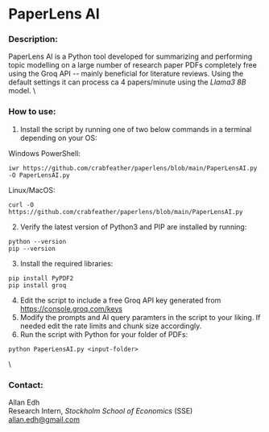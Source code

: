 # PaperLens AI

### Description:
PaperLens AI is a Python tool developed for summarizing and performing topic modelling on a large number of research paper PDFs completely free using the Groq API -- mainly beneficial for literature reviews. Using the default settings it can process ca 4 papers/minute using the *Llama3 8B* model.
\

### How to use:
1. Install the script by running one of two below commands in a terminal depending on your OS:

Windows PowerShell:
```
iwr https://github.com/crabfeather/paperlens/blob/main/PaperLensAI.py -O PaperLensAI.py
```
Linux/MacOS:
```
curl -O https://github.com/crabfeather/paperlens/blob/main/PaperLensAI.py
```
2. Verify the latest version of Python3 and PIP are installed by running:
```
python --version
pip --version
```
3. Install the required libraries:
```
pip install PyPDF2
pip install groq
```
4. Edit the script to include a free Groq API key generated from https://console.groq.com/keys
5. Modify the prompts and AI query paramters in the script to your liking. If needed edit the rate limits and chunk size accordingly.
6. Run the script with Python for your folder of PDFs:
```
python PaperLensAI.py <input-folder>
```
\

### Contact:
Allan Edh\
Research Intern, *Stockholm School of Economics* (SSE)\
allan.edh@gmail.com

